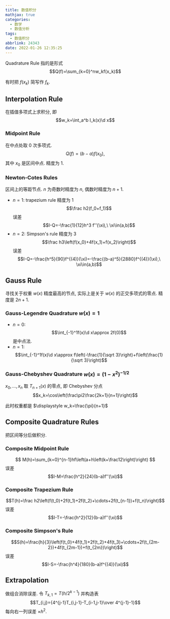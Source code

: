 ```yaml
---
title: 数值积分
mathjax: true
categories:
  - 数学
  - 数值分析
tags:
  - 数值积分
abbrlink: 24343
date: 2022-01-26 12:35:25
---
```

Quadrature Rule 指的是形式
$$Q(f)=\sum_{k=0}^nw_kf(x_k)$$

有时把 $f(x_k)$ 简写作 $f_k$.

<!--more-->

## Interpolation Rule
在插值多项式上求积分, 即 $$w_k=\int_a^b l_k(x)\d x$$

### Midpoint Rule
在中点处取 $0$ 次多项式.
$$Q(f)=(b-a)f(x_0),$$ 其中 $x_0$ 是区间中点. 精度为 $1$.

### Newton-Cotes Rules
区间上的等距节点. $n$ 为奇数时精度为 $n$, 偶数时精度为 $n+1$.

- $n=1$: trapezium rule 精度为 $1$ $$\frac h2(f_0+f_1)$$ 误差 $$I-Q=-\frac{1}{12}h^3 f''(\xi),\ \xi\in(a,b)$$
- $n=2$: Simpson's rule 精度为 $3$ $$\frac h3\left(f(x_0)+4f(x_1)+f(x_2)\right)$$ 误差 $$I-Q=-\frac{h^5}{90}f^{(4)}(\xi)=-\frac{(b-a)^5}{2880}f^{(4)}(\xi),\ \xi\in(a,b)$$

## Gauss Rule
寻找关于权重 $w(x)$ 精度最高的节点, 实际上是关于 $w(x)$ 的正交多项式的零点. 精度是 $2n+1$.

### Gauss-Legendre Quadrature $w(x)=1$
- $n=0$: $$\int_{-1}^1f(x)\d x\approx 2f(0)$$ 是中点法.
- $n=1$: $$\int_{-1}^1f(x)\d x\approx f\left(-\frac{1}{\sqrt 3}\right)+f\left(\frac{1}{\sqrt 3}\right)$$

### Gauss-Chebyshev Quadrature $w(x)=(1-x^2)^{-1/2}$
$x_0,\ldots,x_n$ 取 $T_{n+1}(x)$ 的零点, 即 Chebyshev 分点 $$x_k=\cos\left(\frac\pi2\frac{2k+1}{n+1}\right)$$

此时权重都是 $\displaystyle w_k=\frac{\pi}{n+1}$

## Composite Quadrature Rules
把区间等分后做积分.

### Composite Midpoint Rule
$$
M(h)=\sum_{k=0}^{n-1}hf\left(a+h\left(k+\frac12\right)\right)
$$ 误差 $$I-M=\frac{h^2}{24}(b-a)f''(\xi)$$

### Composite Trapezium Rule
$$T(h)=\frac h2\left(f(t_0)+2f(t_1)+2f(t_2)+\cdots+2f(t_{n-1})+f(t_n)\right)$$ 误差 $$I-T=-\frac{h^2}{12}(b-a)f''(\xi)$$

### Composite Simpson's Rule
$$S(h)=\frac{h}{3}\left(f(t_0)+4f(t_1)+2f(t_2)+4f(t_3)+\cdots+2f(t_{2m-2})+4f(t_{2m-1})+f(t_{2m})\right)$$ 误差 $$I-S=-\frac{h^4}{180}(b-a)f^{(4)}(\xi)$$

## Extrapolation
做组合消除误差. 令 $T_{k,1}=T(h/2^{k-1})$ 并构造表 $$T_{i,j}={4^{j-1}T_{i,j-1}-T_{i-1,j-1}\over 4^{j-1}-1}$$
每向右一列误差 $\times h^2$.